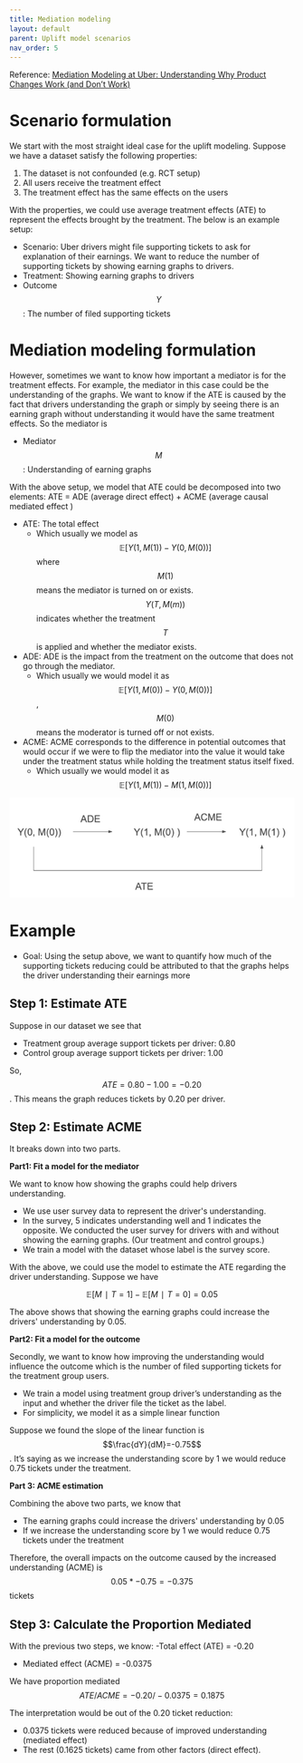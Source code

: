 ```yaml
---
title: Mediation modeling
layout: default
parent: Uplift model scenarios
nav_order: 5
---
```

Reference: [Mediation Modeling at Uber: Understanding Why Product Changes Work (and Don’t Work)](https://www.uber.com/blog/mediation-modeling/?uclick_id=ab87d21b-5786-4b35-984f-eef020820c8d)

# Scenario formulation
We start with the most straight ideal case for the uplift modeling. Suppose we have a dataset satisfy the following properties:


1. The dataset is not confounded (e.g. RCT setup)
2. All users receive the treatment effect
3. The treatment effect has the same effects on the users

With the properties, we could use average treatment effects (ATE) to represent the effects brought by the treatment. The below is an example setup:

- Scenario: Uber drivers might file supporting tickets to ask for explanation of their earnings. We want to reduce the number of supporting tickets by showing earning graphs to drivers. 
- Treatment: Showing earning graphs to drivers
- Outcome $$Y$$: The number of filed supporting tickets


# Mediation modeling formulation
However, sometimes we want to know how important a mediator is for the treatment effects. For example, the mediator in this case could be the understanding of the graphs. We want to know if the ATE is caused by the fact that drivers understanding the graph or simply by seeing there is an earning graph without understanding it would have the same treatment effects. So the mediator is

- Mediator $$M$$: Understanding of earning graphs

With the above setup, we model that ATE could be decomposed into two elements: ATE = ADE (average direct effect) + ACME (average causal mediated effect )

- ATE: The total effect
  - Which usually we model as $$\mathbb{E}[Y(1, M(1)) - Y(0, M(0))]$$ where $$M(1)$$ means the mediator is turned on or exists. $$Y(T, M(m))$$ indicates whether the treatment $$T$$ is applied and whether the mediator exists.
- ADE: ADE is the impact from the treatment on the outcome that does not go through the mediator. 
  - Which usually we would model it as $$\mathbb{E}[Y(1, M(0)) - Y(0, M(0))]$$, $$M(0)$$ means the moderator is turned off or not exists.
- ACME: ACME corresponds to the difference in potential outcomes that would occur if we were to flip the mediator into the value it would take under the treatment status while holding the treatment status itself fixed.
  - Which usually we would model it as $$\mathbb{E}[Y(1, M(1)) - M(1, M(0))]$$

![mediation_modeling_diagram](/docs/uplift_scenario/images/mediation_modeling/mediation_modeling_diagram.png)

# Example
- Goal: Using the setup above, we want to quantify how much of the supporting tickets reducing could be attributed to that the graphs helps the driver understanding their earnings more


## Step 1: Estimate ATE
Suppose in our dataset we see that
- Treatment group average support tickets per driver: 0.80
- Control group average support tickets per driver: 1.00

So, $$ATE = 0.80 - 1.00 = -0.20$$. This means the graph reduces tickets by 0.20 per driver.

## Step 2: Estimate ACME

It breaks down into two parts.

**Part1: Fit a model for the mediator**

We want to know how showing the graphs could help drivers understanding. 

- We use user survey data to represent the driver's understanding. 
- In the survey, 5 indicates understanding well and 1 indicates the opposite. We conducted the user survey for drivers with and without showing the earning graphs. (Our treatment and control groups.) 
- We train a model with the dataset whose label is the survey score.


With the above, we could use the model to estimate the ATE regarding the driver understanding. Suppose we have

$$\mathbb{E}[M∣T=1]−\mathbb{E}[M∣T=0]=0.05$$

The above shows that showing the earning graphs could increase the drivers' understanding by 0.05.

**Part2: Fit a model for the outcome**

Secondly, we want to know how improving the understanding would influence the outcome which is the number of filed supporting tickets for the treatment group users. 

- We train a model using treatment group driver’s understanding as the input and whether the driver file the ticket as the label.
- For simplicity, we model it as a simple linear function

Suppose we found the slope of the linear function is $$\frac{dY}{dM}=-0.75$$. It’s saying as we increase the understanding score by 1 we would reduce 0.75 tickets under the treatment.

**Part 3: ACME estimation**

Combining the above two parts, we know that

- The earning graphs could increase the drivers' understanding by 0.05
- If we increase the understanding score by 1 we would reduce 0.75 tickets under the treatment

Therefore, the overall impacts on the outcome caused by the increased understanding (ACME) is $$0.05 * -0.75 = -0.375$$ tickets

## Step 3: Calculate the Proportion Mediated

With the previous two steps, we know:
-Total effect (ATE) = -0.20
- Mediated effect (ACME) = -0.0375


We have proportion mediated  $$ATE/ACME =−0.20/−0.0375 =0.1875$$

The interpretation would be out of the 0.20 ticket reduction:
- 0.0375 tickets were reduced because of improved understanding (mediated effect)
- The rest (0.1625 tickets) came from other factors (direct effect).